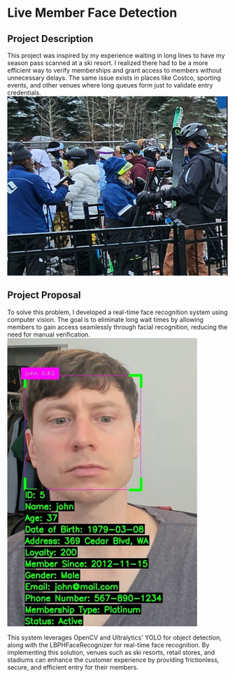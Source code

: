 # Live Member Face Detection
## Project Description
This project was inspired by my experience waiting in long lines to have my season pass scanned at a ski resort. I realized there had to be a more efficient way to verify memberships and grant access to members without unnecessary delays. The same issue exists in places like Costco, sporting events, and other venues where long queues form just to validate entry credentials.
![Snow Example](images/snow_ex.jpg)

## Project Proposal
To solve this problem, I developed a real-time face recognition system using computer vision. The goal is to eliminate long wait times by allowing members to gain access seamlessly through facial recognition, reducing the need for manual verification.
![john Example](images/john_scan.jpg)


This system leverages OpenCV and Ultralytics' YOLO for object detection, along with the LBPHFaceRecognizer for real-time face recognition.
By implementing this solution, venues such as ski resorts, retail stores, and stadiums can enhance the customer experience by providing frictionless, secure, and efficient entry for their members.

